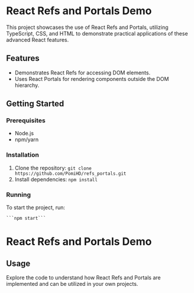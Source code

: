 # React Refs and Portals Demo

This project showcases the use of React Refs and Portals, utilizing TypeScript, CSS, and HTML to demonstrate practical applications of these advanced React features.

## Features

- Demonstrates React Refs for accessing DOM elements.
- Uses React Portals for rendering components outside the DOM hierarchy.

## Getting Started

### Prerequisites

- Node.js
- npm/yarn

### Installation

1. Clone the repository:
   `git clone https://github.com/PomiHD/refs_portals.git` 
2. Install dependencies:
   `npm install`

### Running

To start the project, run:

    ```npm start```

# React Refs and Portals Demo

## Usage

Explore the code to understand how React Refs and Portals are implemented and can be utilized in your own projects.


